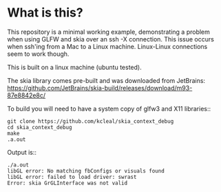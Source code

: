 
What is this?
=============

This repository is a minimal working example, demonstrating a problem when using GLFW and skia over an ssh -X
connection. This issue occurs when ssh'ing from a Mac to a Linux machine. Linux-Linux connections seem to work though.

This is built on a linux machine (ubuntu tested).

The skia library comes pre-built and was downloaded from JetBrains: https://github.com/JetBrains/skia-build/releases/download/m93-87e8842e8c/ 

To build you will need to have a system copy of glfw3 and X11 libraries::

    git clone https://github.com/kcleal/skia_context_debug
    cd skia_context_debug
    make
    .a.out

Output is::

    ./a.out
    libGL error: No matching fbConfigs or visuals found
    libGL error: failed to load driver: swrast
    Error: skia GrGLInterface was not valid

